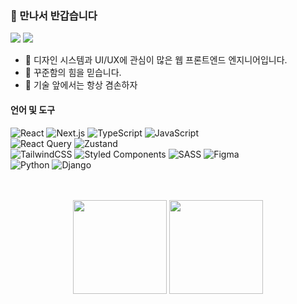 
### 👏 만나서 반갑습니다
<img src="https://img.shields.io/badge/angielxx94@gmail.com-EA4335?style=flat-square"/> <a href="https://eunjee.vercel.app/"> <img src="https://img.shields.io/badge/Tech Blog-20C997?style=flat-square"/>
</a>

- 🎨 디자인 시스템과 UI/UX에 관심이 많은 웹 프론트엔드 엔지니어입니다.
- 🚀 꾸준함의 힘을 믿습니다.
- 💭 기술 앞에서는 항상 겸손하자


#### 언어 및 도구

![React](https://img.shields.io/badge/react-61DAFB.svg?style=for-the-badge&logo=react&logoColor=black)
![Next.js](https://img.shields.io/badge/next.js-000000.svg?style=for-the-badge&logo=next.js&logoColor=%white)
![TypeScript](https://img.shields.io/badge/typescript-3178C6.svg?style=for-the-badge&logo=typescript&logoColor=black)
![JavaScript](https://img.shields.io/badge/javascript-F7DF1E.svg?style=for-the-badge&logo=javascript&logoColor=black)
<br/>
![React Query](https://img.shields.io/badge/-React%20Query-FF4154?style=for-the-badge&logo=react%20query&logoColor=white)
![Zustand](https://img.shields.io/badge/-zustand-FF4154?style=for-the-badge&logo=zustand&logoColor=white)
<br/>
![TailwindCSS](https://img.shields.io/badge/tailwindcss-%2338B2AC.svg?style=for-the-badge&logo=tailwind-css&logoColor=white)
![Styled Components](https://img.shields.io/badge/styled--components-DB7093?style=for-the-badge&logo=styled-components&logoColor=white)
![SASS](https://img.shields.io/badge/SASS-hotpink.svg?style=for-the-badge&logo=SASS&logoColor=white)
![Figma](https://img.shields.io/badge/Figma-F24E1E?style=for-the-badge&logo=figma&logoColor=white)
<br/>
![Python](https://img.shields.io/badge/python-3670A0?style=for-the-badge&logo=python&logoColor=ffdd54)
![Django](https://img.shields.io/badge/django-%23092E20.svg?style=for-the-badge&logo=django&logoColor=white)

<br>
<br>
<div align="center">
  <img style="height: 150px;" src="https://github-readme-stats.vercel.app/api?username=angielxx&show_icons=true&theme=radical">
  <img style="height: 150px;" src="https://github-readme-stats.vercel.app/api/top-langs/?username=angielxx&layout=compact&theme=radical">
</div>
